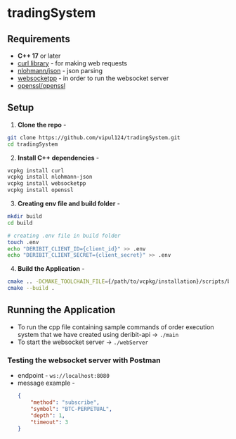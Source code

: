 # tradingSystem 

## Requirements 
- **C++ 17** or later
- [curl library](https://github.com/curl/curl) - for making web requests
- [nlohmann/json](https://github.com/nlohmann/json) - json parsing
- [websocketpp](https://github.com/zaphoyd/websocketpp) - in order to run the websocket server
- [openssl/openssl](https://github.com/openssl/openssl)

## Setup 
1. **Clone the repo** -
```bash
git clone https://github.com/vipul124/tradingSystem.git
cd tradingSystem
```

2. **Install C++ dependencies** -
```bash
vcpkg install curl
vcpkg install nlohmann-json
vcpkg install websocketpp
vcpkg install openssl
```

3. **Creating env file and build folder** -
```bash
mkdir build
cd build

# creating .env file in build folder
touch .env
echo "DERIBIT_CLIENT_ID={client_id}" >> .env
echo "DERIBIT_CLIENT_SECRET={client_secret}" >> .env
```

4. **Build the Application** -
```bash
cmake .. -DCMAKE_TOOLCHAIN_FILE={/path/to/vcpkg/installation}/scripts/buildsystems/vcpkg.cmake
cmake --build .
```

## Running the Application
  - To run the cpp file containing sample commands of order execution system that we have created using deribit-api -> `./main`
  - To start the websocket server -> `./webServer`

  ### Testing the websocket server with Postman
   - endpoint - `ws://localhost:8080`
   - message example -
        ```json
        {
            "method": "subscribe",
            "symbol": "BTC-PERPETUAL",
            "depth": 1,
            "timeout": 3
        }
        ```
       

